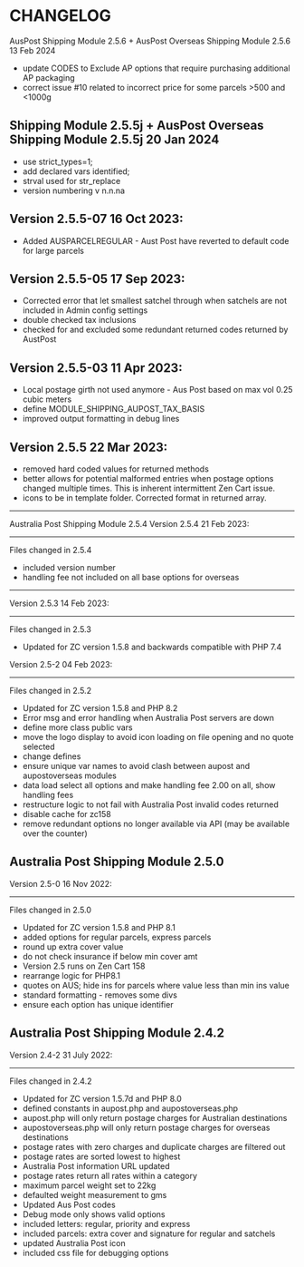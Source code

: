 CHANGELOG
=========
AusPost Shipping Module 2.5.6 + AusPost Overseas Shipping Module 2.5.6 13 Feb 2024
- update CODES to Exclude AP options that require purchasing additional AP packaging
- correct issue #10 related to incorrect price for some parcels >500 and <1000g

Shipping Module 2.5.5j + AusPost Overseas Shipping Module 2.5.5j 20 Jan 2024
----------------------------------------------------------------------------
- use strict_types=1; 
- add declared vars identified; 
- strval used for str_replace
- version numbering v n.n.na


Version 2.5.5-07 16 Oct 2023:
---------------------------
- Added AUSPARCELREGULAR - Aust Post have reverted to default code for large parcels

Version 2.5.5-05 17 Sep 2023:
---------------------------
- Corrected error that let smallest satchel through when satchels are not included in Admin config settings
- double checked tax inclusions
- checked for and excluded some redundant returned codes returned by AustPost


Version 2.5.5-03 11 Apr 2023:
---------------------------
- Local postage girth not used anymore - Aus Post based on max vol 0.25 cubic meters
- define MODULE_SHIPPING_AUPOST_TAX_BASIS
- improved output formatting in debug lines

Version 2.5.5 22 Mar 2023:
---------------------------
- removed hard coded values for returned methods
- better allows for potential malformed entries when postage options changed multiple times. This is inherent intermittent Zen Cart issue.
- icons to be in template folder. Corrected format in returned array.
____________________________________

Australia Post Shipping Module 2.5.4
Version 2.5.4 21 Feb 2023:
___________________________________
Files changed in 2.5.4
- included version number
- handling fee not included on all base options for overseas

------------------------------------
Version 2.5.3 14 Feb 2023:
___________________________________
Files changed in 2.5.3
- Updated for ZC version 1.5.8 and backwards compatible with PHP 7.4


Version 2.5-2 04 Feb 2023:
___________________________________
Files changed in 2.5.2
- Updated for ZC version 1.5.8 and PHP 8.2
- Error msg and error handling when Australia Post servers are down
- define more class public vars
- move the logo display to avoid icon loading on file opening and no quote selected
- change defines
- ensure unique var names to avoid clash between aupost and aupostoverseas modules
- data load select all options and make handling fee 2.00 on all, show handling fees
- restructure logic to not fail with Australia Post invalid codes returned
- disable cache for zc158
- remove redundant options no longer available via API (may be available over the counter)


Australia Post Shipping Module 2.5.0
----------------------------------
Version 2.5-0 16 Nov 2022:
__________________________________
Files changed in 2.5.0
- Updated for ZC version 1.5.8 and PHP 8.1
- added options for regular parcels, express parcels
- round up extra cover value
- do not check insurance if below min cover amt
- Version 2.5 runs on Zen Cart 158
- rearrange logic for PHP8.1
- quotes on AUS; hide ins for parcels where value less than min ins value
- standard formatting - removes some divs
- ensure each option has unique identifier

Australia Post Shipping Module 2.4.2
----------------------------------
Version 2.4-2 31 July 2022:
__________________________________
Files changed in 2.4.2
- Updated for ZC version 1.5.7d and PHP 8.0
- defined constants in aupost.php and aupostoverseas.php
- aupost.php will only return postage charges for Australian destinations
- aupostoverseas.php will only return postage charges for overseas destinations
- postage rates with zero charges and duplicate charges are filtered out
- postage rates are sorted lowest to highest
- Australia Post information URL updated
- postage rates return all rates within a category
- maximum parcel weight set to 22kg
- defaulted weight measurement to gms
- Updated Aus Post codes
- Debug mode only shows valid options
- included letters: regular, priority and express
- included parcels: extra cover and signature for regular and satchels
- updated Australia Post icon
- included css file for debugging options
